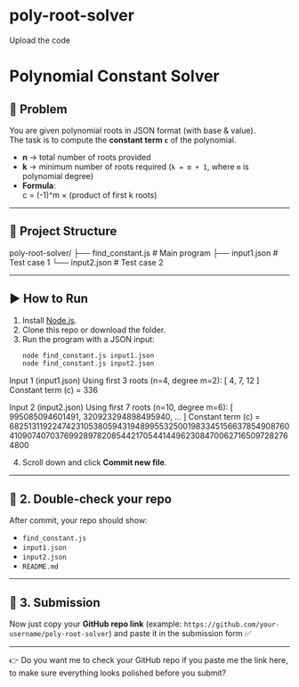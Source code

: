 # poly-root-solver
Upload the code 
# Polynomial Constant Solver

## 📌 Problem
You are given polynomial roots in JSON format (with base & value).  
The task is to compute the **constant term `c`** of the polynomial.

- **n** → total number of roots provided  
- **k** → minimum number of roots required (`k = m + 1`, where `m` is polynomial degree)  
- **Formula**:  
c = (-1)^m × (product of first k roots)


---

## 📂 Project Structure


poly-root-solver/
├── find_constant.js # Main program
├── input1.json # Test case 1
└── input2.json # Test case 2


---

## ▶ How to Run
1. Install [Node.js](https://nodejs.org/).
2. Clone this repo or download the folder.
3. Run the program with a JSON input:
   ```bash
   node find_constant.js input1.json
   node find_constant.js input2.json
Input 1 (input1.json)
Using first 3 roots (n=4, degree m=2): [ 4, 7, 12 ]
Constant term (c) = 336

Input 2 (input2.json)
Using first 7 roots (n=10, degree m=6): [ 995085094601491, 320923294898495940, ... ]
Constant term (c) = 68251311922474231053805943194899553250019833451566378549087604109074070376992897820854421705441449623084700627165097282764800


4. Scroll down and click **Commit new file**.

---

## 🔹 2. Double-check your repo
After commit, your repo should show:
- `find_constant.js`  
- `input1.json`  
- `input2.json`  
- `README.md`

---

## 🔹 3. Submission
Now just copy your **GitHub repo link** (example: `https://github.com/your-username/poly-root-solver`) and paste it in the submission form ✅

---

👉 Do you want me to check your GitHub repo if you paste me the link here, to make sure everything looks polished before you submit?
